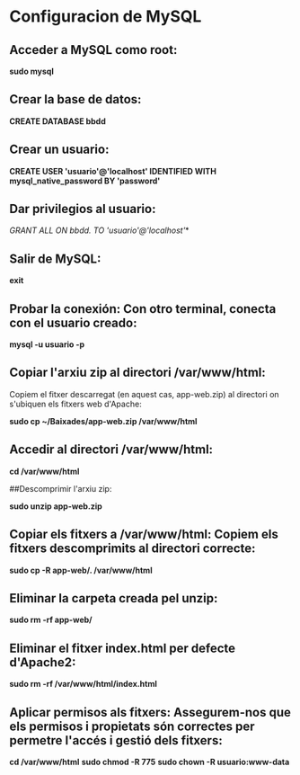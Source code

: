 # Configuracion de MySQL
## Acceder a MySQL como root:

**sudo mysql**

## Crear la base de datos:

**CREATE DATABASE bbdd**

## Crear un usuario:

**CREATE USER 'usuario'@'localhost' IDENTIFIED WITH mysql_native_password BY 'password'**

## Dar privilegios al usuario:

**GRANT ALL ON bbdd.* TO 'usuario'@'localhost'**

## Salir de MySQL:

**exit**

## Probar la conexión: Con otro terminal, conecta con el usuario creado:

**mysql -u usuario -p**

## Copiar l'arxiu zip al directori /var/www/html:
 Copiem el fitxer descarregat (en aquest cas, app-web.zip) al directori on s'ubiquen els fitxers web d'Apache:

**sudo cp ~/Baixades/app-web.zip /var/www/html**

## Accedir al directori /var/www/html:

**cd /var/www/html**

##Descomprimir l'arxiu zip:

**sudo unzip app-web.zip**

## Copiar els fitxers a /var/www/html: Copiem els fitxers descomprimits al directori correcte:

**sudo cp -R app-web/. /var/www/html**

## Eliminar la carpeta creada pel unzip:

**sudo rm -rf app-web/**

## Eliminar el fitxer index.html per defecte d'Apache2:

**sudo rm -rf /var/www/html/index.html**

## Aplicar permisos als fitxers: Assegurem-nos que els permisos i propietats són correctes per permetre l'accés i gestió dels fitxers:

**cd /var/www/html**
**sudo chmod -R 775**
**sudo chown -R usuario:www-data**
